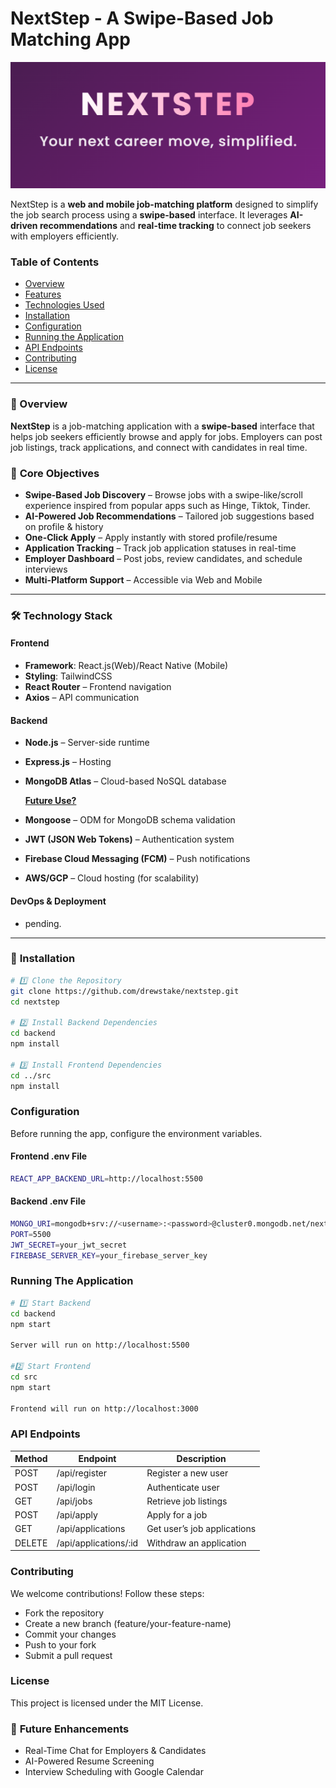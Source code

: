 # NextStep - A Swipe-Based Job Matching App

<img src="src/assets//NextStep_Logo.png">

NextStep is a **web and mobile job-matching platform** designed to simplify the job search process using a **swipe-based** interface. It leverages **AI-driven recommendations** and **real-time tracking** to connect job seekers with employers efficiently.

###  Table of Contents
- [Overview](#overview)
- [Features](#features)
- [Technologies Used](#technologies-used)
- [Installation](#installation)
- [Configuration](#configuration)
- [Running the Application](#running-the-application)
- [API Endpoints](#api-endpoints)
- [Contributing](#contributing)
- [License](#license)
---

### 🚀 Overview

**NextStep** is a job-matching application with a **swipe-based** interface that helps job seekers efficiently browse and apply for jobs. Employers can post job listings, track applications, and connect with candidates in real time.


### 🎯 **Core Objectives**
- **Swipe-Based Job Discovery** – Browse jobs with a swipe-like/scroll experience inspired from popular apps such as Hinge, Tiktok, Tinder.
- **AI-Powered Job Recommendations** – Tailored job suggestions based on profile & history  
- **One-Click Apply** – Apply instantly with stored profile/resume  
- **Application Tracking** – Track job application statuses in real-time  
- **Employer Dashboard** – Post jobs, review candidates, and schedule interviews  
- **Multi-Platform Support** – Accessible via Web and Mobile  

---

### 🛠 **Technology Stack**

#### **Frontend**
- **Framework**: React.js(Web)/React Native (Mobile)
- **Styling**: TailwindCSS
- **React Router** – Frontend navigation
- **Axios** – API communication

#### **Backend**
- **Node.js** – Server-side runtime
- **Express.js** – Hosting
- **MongoDB Atlas** – Cloud-based NoSQL database


   **<u>Future Use?</u>**

- **Mongoose** – ODM for MongoDB schema validation
- **JWT (JSON Web Tokens)** – Authentication system
- **Firebase Cloud Messaging (FCM)** – Push notifications
- **AWS/GCP** – Cloud hosting (for scalability)


#### **DevOps & Deployment**
- pending.

---

### 🔧 **Installation**
```bash
# 1️⃣ Clone the Repository
git clone https://github.com/drewstake/nextstep.git
cd nextstep

# 2️⃣ Install Backend Dependencies
cd backend
npm install

# 3️⃣ Install Frontend Dependencies
cd ../src
npm install
```
### **Configuration**
Before running the app, configure the environment variables.

#### Frontend .env File
```bash
REACT_APP_BACKEND_URL=http://localhost:5500
```

#### Backend .env File
```bash
MONGO_URI=mongodb+srv://<username>:<password>@cluster0.mongodb.net/nextstep
PORT=5500
JWT_SECRET=your_jwt_secret
FIREBASE_SERVER_KEY=your_firebase_server_key
```

### **Running The Application**
```bash
# 1️⃣ Start Backend
cd backend
npm start

Server will run on http://localhost:5500

#2️⃣ Start Frontend
cd src
npm start

Frontend will run on http://localhost:3000
```
### **API Endpoints**
|Method	 |    Endpoint	            |    Description                |
|--------|--------------------------|-------------------------------|
|POST	 |  /api/register	        |   Register a new user         |
|POST	 |  /api/login	            |   Authenticate user           |
|GET	 |  /api/jobs	            |   Retrieve job listings       |
|POST	 |  /api/apply	            |   Apply for a job             |
|GET	 |  /api/applications       |	Get user’s job applications |
|DELETE	 |  /api/applications/:id	|   Withdraw an application     |


### **Contributing**
We welcome contributions! Follow these steps:

- Fork the repository 
- Create a new branch (feature/your-feature-name)
- Commit your changes
- Push to your fork
- Submit a pull request

### **License**
This project is licensed under the MIT License.

### 📢 **Future Enhancements**
- Real-Time Chat for Employers & Candidates
- AI-Powered Resume Screening
- Interview Scheduling with Google Calendar
